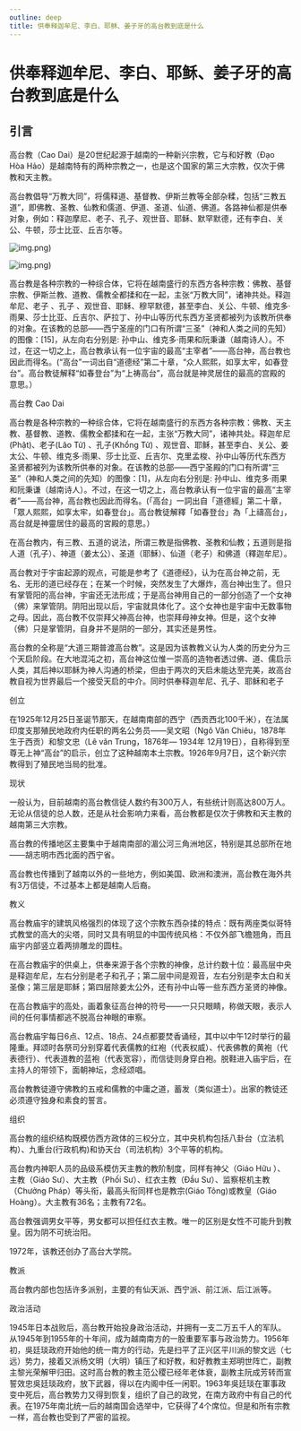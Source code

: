 ```yaml
---
outline: deep
title: 供奉释迦牟尼、李白、耶稣、姜子牙的高台教到底是什么
---
```


# 供奉释迦牟尼、李白、耶稣、姜子牙的高台教到底是什么

## 引言

高台教（Cao Dai）是20世纪起源于越南的一种新兴宗教，它与和好教（Đạo Hòa Hảo）是越南特有的两种宗教之一，也是这个国家的第三大宗教，仅次于佛教和天主教。

高台教倡导“万教大同”，将儒释道、基督教、伊斯兰教等全部杂糅，包括“三教五道”，即佛教、圣教、仙教和儒道、伊道、圣道、仙道、佛道。各路神仙都是供奉对象，例如：释迦摩尼、老子、孔子、观世音、耶稣、默罕默德，还有李白、关公、牛顿，莎士比亚、丘吉尔等。

![img.png](https://vansiit.cc/img/caodaism/cao-dai-1.jpg/Cao_Dai_Temple_Vietnam.jpg))


![img.png](https://vansiit.cc/img/caodaism/cao-dai-1.jpg/2F1634527046189697.jpg))

高台教是各种宗教的一种综合体，它将在越南盛行的东西方各种宗教：佛教、基督宗教、伊斯兰教、道教、儒教全都揉和在一起，主张“万教大同”，诸神共处。释迦牟尼、老子 、孔子 、观世音、耶稣、穆罕默德，甚至李白、关公、牛顿、维克多·雨果、莎士比亚、丘吉尔、萨拉丁、孙中山等历代东西方圣贤都被列为该教所供奉的对象。在该教的总部——西宁圣座的门口有所谓“三圣”（神和人类之间的先知）的图像：[15]，从左向右分别是: 孙中山、维克多·雨果和阮秉谦（越南诗人）。不过，在这一切之上，高台教承认有一位宇宙的最高“主宰者”——高台神，高台教也因此而得名。(“高台”一词出自“道德经”第二十章，“众人熙熙，如享太牢，如春登台”。高台教徒解释“如春登台”为“上祷高台”，高台就是神灵居住的最高的宫殿的意思。）




高台教 Cao Dai


高台教是各种宗教的一种综合体，它将在越南盛行的东西方各种宗教：佛教、天主教、基督教、道教、儒教全都揉和在一起，主张“万教大同”，诸神共处。释迦牟尼(Phật)、老子(Lão Tử) 、孔子(Khổng Tử) 、观世音、耶稣，甚至李白、关公、姜太公、牛顿、维克多·雨果、莎士比亚、丘吉尔、克里孟梭、孙中山等历代东西方圣贤都被列为该教所供奉的对象。在该教的总部——西宁圣殿的门口有所谓“三圣”（神和人类之间的先知）的图像：[1]，从左向右分别是: 孙中山、维克多·雨果和阮秉谦（越南诗人）。不过，在这一切之上，高台教承认有一位宇宙的最高“主宰者”——高台神，高台教也因此而得名。(「高台」一詞出自「道德經」第二十章，「眾人熙熙，如享太牢，如春登台」。高台教徒解釋「如春登台」為「上禱高台」，高台就是神靈居住的最高的宮殿的意思。）



在高台教内，有三教、五道的说法，所谓三教是指佛教、圣教和仙教；五道则是指人道（孔子）、神道（姜太公）、圣道（耶穌）、仙道（老子）和佛道（釋迦牟尼）。



高台教对于宇宙起源的观点，可能是参考了《道德经》，认为在高台神之前，无名、无形的道已经存在；在某一个时候，突然发生了大爆炸，高台神出生了。但只有掌管阳的高台神，宇宙还无法形成；于是高台神用自己的一部分创造了一个女神（佛）来掌管阴。阴阳出现以后，宇宙就具体化了。这个女神也是宇宙中无数事物之母。因此，高台教不仅崇拜父神高台神，也崇拜母神女神。但是，这个女神（佛）只是掌管阴，自身并不是阴的一部分，其实还是男性。



高台教的全称是“大道三期普渡高台教”。这是因为该教教义认为人类的历史分为三个天启阶段。在大地混沌之初，高台神这位惟一崇高的造物者透过佛、道、儒启示人类，其后神以耶稣为神人沟通的桥梁，但由于两次的天启未能达至完美，故高台教自视为世界最后一个接受天启的中介。同时供奉释迦牟尼、孔子、耶稣和老子

创立



在1925年12月25日圣诞节那天，在越南南部的西宁（西贡西北100千米），在法属印度支那殖民地政府内任职的两名公务员——吴文昭（Ngô Văn Chiêu，1878年生于西贡）和黎文忠（Lê văn Trung，1876年— 1934年 12月19日），自称得到至尊无上神“高台”的启示，创立了这种越南本土宗教。1926年9月7日，这个新兴宗教得到了殖民地当局的批准。



现状



一般认为，目前越南的高台教信徒人数约有300万人，有些统计则高达800万人。无论从信徒的总人数，还是从社会影响力来看，高台教都是仅次于佛教和天主教的越南第三大宗教。



高台教的传播地区主要集中于越南南部的湄公河三角洲地区，特别是其总部所在地——胡志明市西北面的西宁省。

高台教也传播到了越南以外的一些地方，例如美国、欧洲和澳洲，高台教在海外共有3万信徒，不过基本上都是越南人后裔。



教义



高台教庙宇的建筑风格强烈的体现了这个宗教东西杂揉的特点：既有两座类似哥特式教堂的高大的尖塔，同时又具有明显的中国传统风格：不仅外部飞檐翘角，而且庙宇内部竖立着两排雕龙的圆柱。



在高台教庙宇的供桌上，供奉来源于各个宗教的神像，总计约数十位：最高层中央是释迦牟尼，左右分别是老子和孔子；第二层中间是观音，左右分别是李太白和关圣像；第三层是耶稣；第四层除姜太公外，还有孙中山等一些东西方圣贤的神像。



在高台教庙宇的高处，画着象征高台神的符号——一只只眼睛，称做天眼，表示人间的任何事情都逃不脱高台神眼的审察。



高台教庙宇每日6点、12点、18点、24点都要焚香诵经，其中以中午12时举行的最隆重。拜颂时各祭司分别穿着代表儒教的红袍（代表权威）、代表佛教的黄袍（代表德行）、代表道教的蓝袍（代表宽容），而信徒则身穿白袍。脱鞋进入庙宇后，在主持人的带领下，面朝神坛，念经颂唱。



高台教教徒遵守佛教的五戒和儒教的中庸之道，蓄发（类似道士）。出家的教徒还必须遵守独身和素食的誓言。



组织



高台教的组织结构既模仿西方政体的三权分立，其中央机构包括八卦台（立法机构）、九重台(行政机构)和协天台（司法机构）3个平等的机构。



高台教内神职人员的品级系模仿天主教的教阶制度，同样有神父（Giáo Hữu ）、主教（Giáo Sư）、大主教（Phối Sư）、红衣主教（Ðầu Sư）、监察枢机主教（Chưởng Pháp）等头衔，最高头衔同样也是教宗(Giáo Tông)或教皇（Giáo Hoàng）。大主教有36名；主教有72名。



高台教强调男女平等，男女都可以担任红衣主教。唯一的区别是女性不可能升到教皇。因为阴不可统治阳。

1972年，该教还创办了高台大学院。



教派



高台教内部也包括许多派别，主要的有仙天派、西宁派、前江派、后江派等。



政治活动



1945年日本战败后，高台教开始投身政治活动，并拥有一支二万五千人的军队。从1945年到1955年的十年间，成为越南南方的一股重要军事与政治势力。1956年初，吳廷琰政府开始他的统一南方的行动，先是扫平了正兴区平川派的黎文远（七远）势力，接着又派杨文明（大明）镇压了和好教，和好教教主郑明世阵亡，副教主黎光荣解甲归田。这时高台教的教主范公稷已经年老体衰，副教主阮成芳转而宣誓效忠吳廷琰政府，放下武器，得以在内阁中任一闲职。1963年吳廷琰在軍事政变中死后，高台教势力又得到恢复，组织了自己的政党，在南方政府中有自己的代表。在1975年南北统一后的越南国会选举中，它获得了4个席位。但是和所有宗教一样，高台教也受到了严密的监视。
